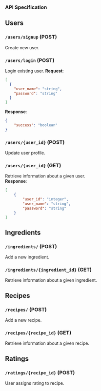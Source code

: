 ### API Specification

## Users
### `/users/signup` (POST)
Create new user.
### `/users/login` (POST)
Login existing user.
**Request**:

```json
[
  {
    "user_name": "string",
    "password": "string"
  }
]
```
**Response**:

```json
{
    "success": "boolean"
}
```

### `/users/{user_id}` (POST)
Update user profile.
### `/users/{user_id}` (GET)
Retrieve information about a given user. <br />
**Response**:

```json
[
    {
        "user_id": "integer",
        "user_name": "string",
        "password": "string"
    }
]
```

## Ingredients
### `/ingredients/` (POST)
Add a new ingredient.
### `/ingredients/{ingredient_id}` (GET)
Retrieve information about a given ingredient.

## Recipes
### `/recipes/` (POST)
Add a new recipe.
### `/recipes/{recipe_id}` (GET)
Retrieve information about a given recipe.

## Ratings
### `/ratings/{recipe_id}` (POST)
User assigns rating to recipe.
